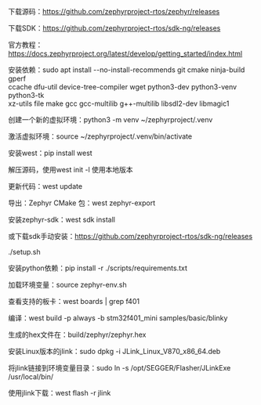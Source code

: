 下载源码：https://github.com/zephyrproject-rtos/zephyr/releases  

下载SDK：https://github.com/zephyrproject-rtos/sdk-ng/releases  

官方教程：https://docs.zephyrproject.org/latest/develop/getting_started/index.html  

安装依赖：sudo apt install --no-install-recommends git cmake ninja-build gperf \
  ccache dfu-util device-tree-compiler wget python3-dev python3-venv python3-tk \
  xz-utils file make gcc gcc-multilib g++-multilib libsdl2-dev libmagic1  

创建一个新的虚拟环境：python3 -m venv ~/zephyrproject/.venv  

激活虚拟环境：source ~/zephyrproject/.venv/bin/activate  

安装west：pip install west  

解压源码，使用west init -l 使用本地版本  

更新代码：west update  

导出：Zephyr CMake 包：west zephyr-export  

安装zephyr-sdk：west sdk install  

或下载sdk手动安装：https://github.com/zephyrproject-rtos/sdk-ng/releases  

./setup.sh  

安装python依赖：pip install -r ./scripts/requirements.txt  

加载环境变量：source zephyr-env.sh  

查看支持的板卡：west boards | grep f401  

编译：west build -p always -b stm32f401_mini samples/basic/blinky  

生成的hex文件在：build/zephyr/zephyr.hex  

安装Linux版本的jlink：sudo dpkg -i JLink_Linux_V870_x86_64.deb  

将jlink链接到环境变量目录：sudo ln -s /opt/SEGGER/Flasher/JLinkExe /usr/local/bin/  

使用jlink下载：west flash -r jlink  
